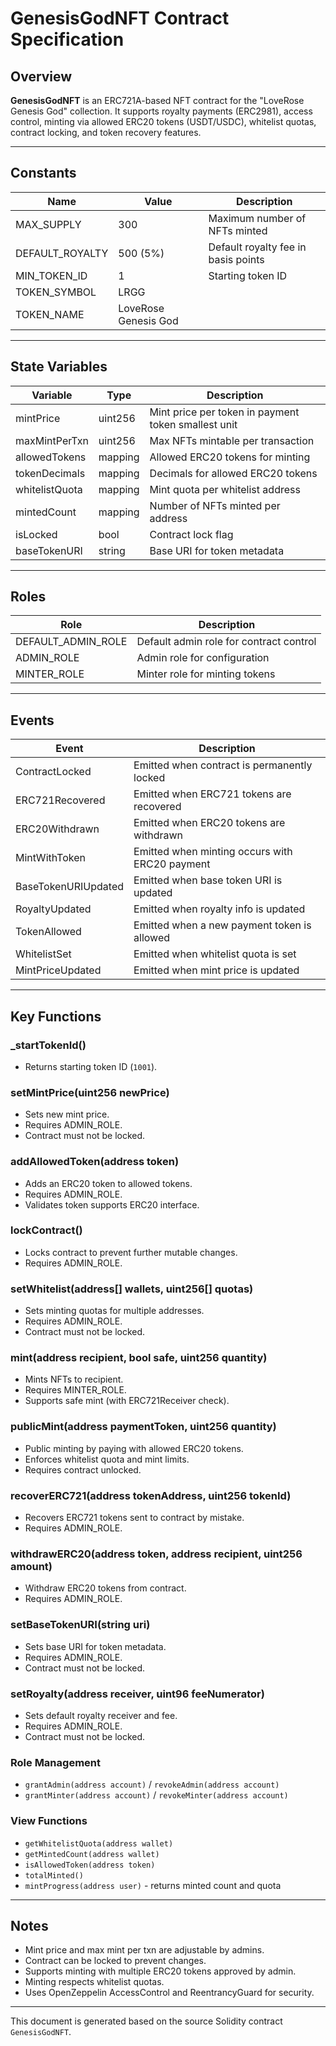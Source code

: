 # GenesisGodNFT Contract Specification

## Overview
**GenesisGodNFT** is an ERC721A-based NFT contract for the "LoveRose Genesis God" collection. It supports royalty payments (ERC2981), access control, minting via allowed ERC20 tokens (USDT/USDC), whitelist quotas, contract locking, and token recovery features.

---

## Constants
| Name           | Value               | Description                            |
|----------------|---------------------|------------------------------------|
| MAX_SUPPLY     | 300                 | Maximum number of NFTs minted       |
| DEFAULT_ROYALTY| 500 (5%)            | Default royalty fee in basis points |
| MIN_TOKEN_ID   | 1                   | Starting token ID                   |
| TOKEN_SYMBOL   | LRGG                |                                     |
| TOKEN_NAME     | LoveRose Genesis God|                                     |

---

## State Variables
| Variable         | Type         | Description                             |
|------------------|--------------|---------------------------------------|
| mintPrice        | uint256      | Mint price per token in payment token smallest unit |
| maxMintPerTxn    | uint256      | Max NFTs mintable per transaction     |
| allowedTokens    | mapping      | Allowed ERC20 tokens for minting      |
| tokenDecimals    | mapping      | Decimals for allowed ERC20 tokens     |
| whitelistQuota   | mapping      | Mint quota per whitelist address      |
| mintedCount      | mapping      | Number of NFTs minted per address     |
| isLocked         | bool         | Contract lock flag                     |
| baseTokenURI     | string       | Base URI for token metadata            |

---

## Roles
| Role          | Description                   |
|---------------|-------------------------------|
| DEFAULT_ADMIN_ROLE | Default admin role for contract control |
| ADMIN_ROLE    | Admin role for configuration    |
| MINTER_ROLE   | Minter role for minting tokens  |

---

## Events
| Event                  | Description                                   |
|------------------------|-----------------------------------------------|
| ContractLocked         | Emitted when contract is permanently locked   |
| ERC721Recovered        | Emitted when ERC721 tokens are recovered       |
| ERC20Withdrawn         | Emitted when ERC20 tokens are withdrawn        |
| MintWithToken          | Emitted when minting occurs with ERC20 payment |
| BaseTokenURIUpdated    | Emitted when base token URI is updated          |
| RoyaltyUpdated         | Emitted when royalty info is updated            |
| TokenAllowed           | Emitted when a new payment token is allowed     |
| WhitelistSet           | Emitted when whitelist quota is set             |
| MintPriceUpdated       | Emitted when mint price is updated              |

---

## Key Functions

### _startTokenId()
- Returns starting token ID (`1001`).

### setMintPrice(uint256 newPrice)
- Sets new mint price.
- Requires ADMIN_ROLE.
- Contract must not be locked.

### addAllowedToken(address token)
- Adds an ERC20 token to allowed tokens.
- Requires ADMIN_ROLE.
- Validates token supports ERC20 interface.

### lockContract()
- Locks contract to prevent further mutable changes.
- Requires ADMIN_ROLE.

### setWhitelist(address[] wallets, uint256[] quotas)
- Sets minting quotas for multiple addresses.
- Requires ADMIN_ROLE.
- Contract must not be locked.

### mint(address recipient, bool safe, uint256 quantity)
- Mints NFTs to recipient.
- Requires MINTER_ROLE.
- Supports safe mint (with ERC721Receiver check).

### publicMint(address paymentToken, uint256 quantity)
- Public minting by paying with allowed ERC20 tokens.
- Enforces whitelist quota and mint limits.
- Requires contract unlocked.

### recoverERC721(address tokenAddress, uint256 tokenId)
- Recovers ERC721 tokens sent to contract by mistake.
- Requires ADMIN_ROLE.

### withdrawERC20(address token, address recipient, uint256 amount)
- Withdraw ERC20 tokens from contract.
- Requires ADMIN_ROLE.

### setBaseTokenURI(string uri)
- Sets base URI for token metadata.
- Requires ADMIN_ROLE.
- Contract must not be locked.

### setRoyalty(address receiver, uint96 feeNumerator)
- Sets default royalty receiver and fee.
- Requires ADMIN_ROLE.
- Contract must not be locked.

### Role Management
- `grantAdmin(address account)` / `revokeAdmin(address account)`
- `grantMinter(address account)` / `revokeMinter(address account)`

### View Functions
- `getWhitelistQuota(address wallet)`
- `getMintedCount(address wallet)`
- `isAllowedToken(address token)`
- `totalMinted()`
- `mintProgress(address user)` - returns minted count and quota

---

## Notes
- Mint price and max mint per txn are adjustable by admins.
- Contract can be locked to prevent changes.
- Supports minting with multiple ERC20 tokens approved by admin.
- Minting respects whitelist quotas.
- Uses OpenZeppelin AccessControl and ReentrancyGuard for security.

---

This document is generated based on the source Solidity contract `GenesisGodNFT`.
